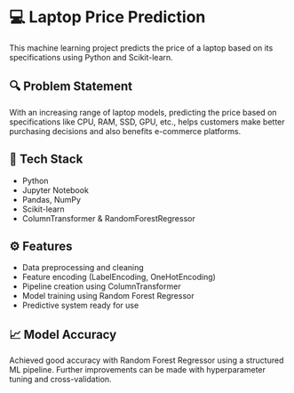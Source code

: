 # 💻 Laptop Price Prediction

This machine learning project predicts the price of a laptop based on its specifications using Python and Scikit-learn.

## 🔍 Problem Statement
With an increasing range of laptop models, predicting the price based on specifications like CPU, RAM, SSD, GPU, etc., helps customers make better purchasing decisions and also benefits e-commerce platforms.

## 🧰 Tech Stack
- Python
- Jupyter Notebook
- Pandas, NumPy
- Scikit-learn
- ColumnTransformer & RandomForestRegressor

## ⚙️ Features
- Data preprocessing and cleaning
- Feature encoding (LabelEncoding, OneHotEncoding)
- Pipeline creation using ColumnTransformer
- Model training using Random Forest Regressor
- Predictive system ready for use

## 📈 Model Accuracy
Achieved good accuracy with Random Forest Regressor using a structured ML pipeline. Further improvements can be made with hyperparameter tuning and cross-validation.
